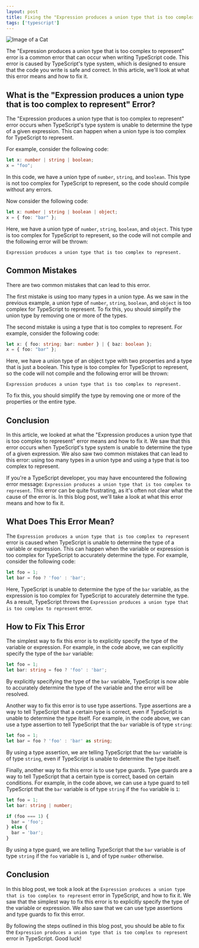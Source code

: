 ```yaml
---
layout: post
title: Fixing the "Expression produces a union type that is too complex to represent" Error in TypeScript
tags: ['typescript']
---
```


![Image of a Cat](http://source.unsplash.com/1600x900/?cat)

The "Expression produces a union type that is too complex to represent" error is a common error that can occur when writing TypeScript code. This error is caused by TypeScript's type system, which is designed to ensure that the code you write is safe and correct. In this article, we'll look at what this error means and how to fix it.

## What is the "Expression produces a union type that is too complex to represent" Error?

The "Expression produces a union type that is too complex to represent" error occurs when TypeScript's type system is unable to determine the type of a given expression. This can happen when a union type is too complex for TypeScript to represent.

For example, consider the following code:

```typescript
let x: number | string | boolean;
x = "foo";
```

In this code, we have a union type of `number`, `string`, and `boolean`. This type is not too complex for TypeScript to represent, so the code should compile without any errors.

Now consider the following code:

```typescript
let x: number | string | boolean | object;
x = { foo: "bar" };
```

Here, we have a union type of `number`, `string`, `boolean`, and `object`. This type is too complex for TypeScript to represent, so the code will not compile and the following error will be thrown:

```
Expression produces a union type that is too complex to represent.
```

## Common Mistakes

There are two common mistakes that can lead to this error.

The first mistake is using too many types in a union type. As we saw in the previous example, a union type of `number`, `string`, `boolean`, and `object` is too complex for TypeScript to represent. To fix this, you should simplify the union type by removing one or more of the types.

The second mistake is using a type that is too complex to represent. For example, consider the following code:

```typescript
let x: { foo: string; bar: number } | { baz: boolean };
x = { foo: "bar" };
```

Here, we have a union type of an object type with two properties and a type that is just a boolean. This type is too complex for TypeScript to represent, so the code will not compile and the following error will be thrown:

```
Expression produces a union type that is too complex to represent.
```

To fix this, you should simplify the type by removing one or more of the properties or the entire type.

## Conclusion

In this article, we looked at what the "Expression produces a union type that is too complex to represent" error means and how to fix it. We saw that this error occurs when TypeScript's type system is unable to determine the type of a given expression. We also saw two common mistakes that can lead to this error: using too many types in a union type and using a type that is too complex to represent.

If you're a TypeScript developer, you may have encountered the following error message: `Expression produces a union type that is too complex to represent`. This error can be quite frustrating, as it's often not clear what the cause of the error is. In this blog post, we'll take a look at what this error means and how to fix it.

## What Does This Error Mean?

The `Expression produces a union type that is too complex to represent` error is caused when TypeScript is unable to determine the type of a variable or expression. This can happen when the variable or expression is too complex for TypeScript to accurately determine the type. For example, consider the following code:

```typescript
let foo = 1;
let bar = foo ? 'foo' : 'bar';
```

Here, TypeScript is unable to determine the type of the `bar` variable, as the expression is too complex for TypeScript to accurately determine the type. As a result, TypeScript throws the `Expression produces a union type that is too complex to represent` error.

## How to Fix This Error

The simplest way to fix this error is to explicitly specify the type of the variable or expression. For example, in the code above, we can explicitly specify the type of the `bar` variable:

```typescript
let foo = 1;
let bar: string = foo ? 'foo' : 'bar';
```

By explicitly specifying the type of the `bar` variable, TypeScript is now able to accurately determine the type of the variable and the error will be resolved.

Another way to fix this error is to use type assertions. Type assertions are a way to tell TypeScript that a certain type is correct, even if TypeScript is unable to determine the type itself. For example, in the code above, we can use a type assertion to tell TypeScript that the `bar` variable is of type `string`:

```typescript
let foo = 1;
let bar = foo ? 'foo' : 'bar' as string;
```

By using a type assertion, we are telling TypeScript that the `bar` variable is of type `string`, even if TypeScript is unable to determine the type itself.

Finally, another way to fix this error is to use type guards. Type guards are a way to tell TypeScript that a certain type is correct, based on certain conditions. For example, in the code above, we can use a type guard to tell TypeScript that the `bar` variable is of type `string` if the `foo` variable is `1`:

```typescript
let foo = 1;
let bar: string | number;

if (foo === 1) {
  bar = 'foo';
} else {
  bar = 'bar';
}
```

By using a type guard, we are telling TypeScript that the `bar` variable is of type `string` if the `foo` variable is `1`, and of type `number` otherwise.

## Conclusion

In this blog post, we took a look at the `Expression produces a union type that is too complex to represent` error in TypeScript, and how to fix it. We saw that the simplest way to fix this error is to explicitly specify the type of the variable or expression. We also saw that we can use type assertions and type guards to fix this error.

By following the steps outlined in this blog post, you should be able to fix the `Expression produces a union type that is too complex to represent` error in TypeScript. Good luck!